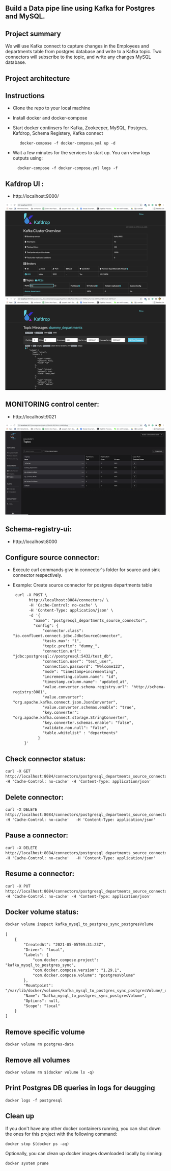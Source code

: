 ## Build a Data pipe line using Kafka for Postgres and MySQL.

## Project summary

We will use Kafka connect to capture changes in the Employees and departments table from postgres database and write to a Kafka topic. Two connectors will subscribe to the topic, and write any changes MySQL database.

## Project architecture


## Instructions
* Clone the repo to your local machine
* Install docker and docker-compose
* Start docker continsers for Kafka, Zookeeper, MySQL, Postgres, Kafdrop, Schema Registery, Kafka connect
    
         docker-compose -f docker-compose.yml up -d
* Wait a few minutes for the services to start up. You can view logs outputs using:

        docker-compose -f docker-compose.yml logs -f

## Kafdrop UI : 
 * http://localhost:9000/
 
 ![kafdropui](images/kafdrop.png?raw=true)
 ![kafdropui](images/kafdrop-2.png?raw=true)


## MONITORING control center: 
 * http://localhost:9021
 
 ![kafka control center](images/kafka-control-center.png?raw=true)

## Schema-registry-ui:

 * http://localhost:8000


## Configure source connector:

 * Execute curl commands give in connector's folder for source and sink connector respectively.

 * Example: Create source connector for postgres departments table

        curl -X POST \
              http://localhost:8084/connectors/ \
              -H 'Cache-Control: no-cache' \
              -H 'Content-Type: application/json' \
              -d '{
                "name": "postgresql_departments_source_connector",
                "config": {
                    "connector.class": "io.confluent.connect.jdbc.JdbcSourceConnector",
                    "tasks.max": "1",        
                    "topic.prefix": "dummy_",
                    "connection.url": "jdbc:postgresql://postgresql:5432/test_db",
                    "connection.user": "test_user",
                    "connection.password": "Welcome123",
                    "mode": "timestamp+incrementing",
                    "incrementing.column.name": "id",
                    "timestamp.column.name": "updated_at",
                    "value.converter.schema.registry.url": "http://schema-registry:8081",
                    "value.converter": "org.apache.kafka.connect.json.JsonConverter",
                    "value.converter.schemas.enable": "true",
                    "key.converter": "org.apache.kafka.connect.storage.StringConverter",
                    "key.converter.schemas.enable": "false",
                    "validate.non.null": "false",
                    "table.whitelist" : "departments"
                  }
            }'

## Check connector status:

    curl -X GET   http://localhost:8084/connectors/postgresql_departments_source_connector/status -H 'Cache-Control: no-cache' -H 'Content-Type: application/json'

## Delete connector:

    curl -X DELETE http://localhost:8084/connectors/postgresql_departments_source_connector -H 'Cache-Control: no-cache'   -H 'Content-Type: application/json'


## Pause a connector:

    curl -X DELETE http://localhost:8084/connectors/postgresql_departments_source_connector -H 'Cache-Control: no-cache'   -H 'Content-Type: application/json'

## Resume a connector:

    curl -X PUT http://localhost:8084/connectors/postgresql_departments_source_connector/resume -H 'Cache-Control: no-cache' -H 'Content-Type: application/json'


## Docker volume status:
    docker volume inspect kafka_mysql_to_postgres_sync_postgresVolume
    
    [
        {
            "CreatedAt": "2021-05-05T09:31:23Z",
            "Driver": "local",
            "Labels": {
                "com.docker.compose.project": "kafka_mysql_to_postgres_sync",
                "com.docker.compose.version": "1.29.1",
                "com.docker.compose.volume": "postgresVolume"
            },
            "Mountpoint": "/var/lib/docker/volumes/kafka_mysql_to_postgres_sync_postgresVolume/_data",
            "Name": "kafka_mysql_to_postgres_sync_postgresVolume",
            "Options": null,
            "Scope": "local"
        }
    ]

## Remove specific volume
    docker volume rm postgres-data

## Remove all volumes
    docker volume rm $(docker volume ls -q)


## Print Postgres DB queries in logs for deugging

    docker logs -f postgresql

## Clean up
If you don't have any other docker containers running, you can shut down the ones for this project with the following command:

    docker stop $(docker ps -aq)

Optionally, you can clean up docker images downloaded locally by rinning:

    docker system prune